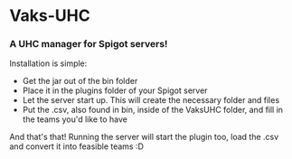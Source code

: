 # Vaks-UHC
<h3>A UHC manager for Spigot servers!</h3>

<p>Installation is simple:
<ul><li>Get the jar out of the bin folder</li>
<li>Place it in the plugins folder of your Spigot server</li>
<li>Let the server start up. This will create the necessary folder and files</li>
<li>Put the .csv, also found in bin, inside of the VaksUHC folder, and fill in the teams you'd like to have</li>
</ul></p>
<p>And that's that! Running the server will start the plugin too, load the .csv and convert it into feasible teams :D</p>

